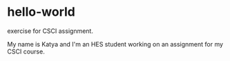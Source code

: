 # hello-world
exercise for CSCI assignment.

My name is Katya and I'm an HES student working on an assignment for my CSCI course.

